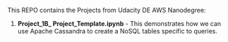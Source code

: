 This REPO contains the Projects from Udacity DE AWS Nanodegree:

1. **Project_1B_ Project_Template.ipynb** - This demonstrates how we can use Apache Cassandra to create a NoSQL tables specific to queries.

